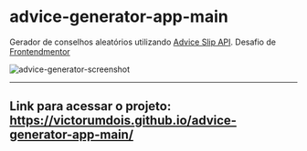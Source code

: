 # advice-generator-app-main

Gerador de conselhos aleatórios utilizando [Advice Slip API](https://api.adviceslip.com/). Desafio de [Frontendmentor](https://www.frontendmentor.io/challenges/advice-generator-app-QdUG-13db)

![advice-generator-screenshot](https://user-images.githubusercontent.com/88866368/221338615-0086c676-17ef-44a8-90cd-ee20b452364c.jpeg)

---

## Link para acessar o projeto: https://victorumdois.github.io/advice-generator-app-main/
